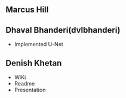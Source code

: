 ## Marcus Hill


## Dhaval Bhanderi(dvlbhanderi)

- Implemented U-Net


## Denish Khetan

- WiKi
- Readme
- Presentation
